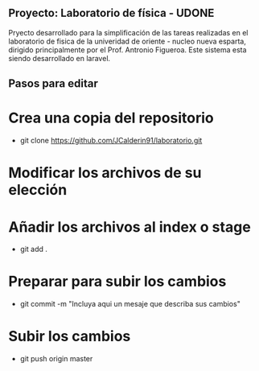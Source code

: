 ## Proyecto: Laboratorio de física - UDONE
Pryecto desarrollado para la simplificación de las tareas realizadas en el laboratorio de fisica de la univeridad de oriente -  nucleo nueva esparta, dirigido principalmente por el Prof. Antronio Figueroa. Este sistema esta siendo desarrollado en laravel.

## Pasos para editar

# Crea una copia del repositorio	
- git clone https://github.com/JCalderin91/laboratorio.git

# Modificar los archivos de su elección
# Añadir los archivos al index o stage	
- git add .

# Preparar para subir los cambios
- git commit -m "Incluya aqui un mesaje que describa sus cambios"
# Subir los cambios
- git push origin master



